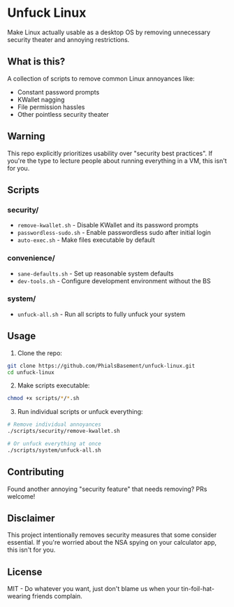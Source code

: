 # Unfuck Linux

Make Linux actually usable as a desktop OS by removing unnecessary security theater and annoying restrictions.

## What is this?

A collection of scripts to remove common Linux annoyances like:
- Constant password prompts
- KWallet nagging
- File permission hassles
- Other pointless security theater

## Warning

This repo explicitly prioritizes usability over "security best practices". If you're the type to lecture people about running everything in a VM, this isn't for you.

## Scripts

### security/
- `remove-kwallet.sh` - Disable KWallet and its password prompts
- `passwordless-sudo.sh` - Enable passwordless sudo after initial login
- `auto-exec.sh` - Make files executable by default

### convenience/
- `sane-defaults.sh` - Set up reasonable system defaults
- `dev-tools.sh` - Configure development environment without the BS

### system/
- `unfuck-all.sh` - Run all scripts to fully unfuck your system

## Usage

1. Clone the repo:
```bash
git clone https://github.com/PhialsBasement/unfuck-linux.git
cd unfuck-linux
```

2. Make scripts executable:
```bash
chmod +x scripts/*/*.sh
```

3. Run individual scripts or unfuck everything:
```bash
# Remove individual annoyances
./scripts/security/remove-kwallet.sh

# Or unfuck everything at once
./scripts/system/unfuck-all.sh
```

## Contributing

Found another annoying "security feature" that needs removing? PRs welcome!

## Disclaimer

This project intentionally removes security measures that some consider essential. If you're worried about the NSA spying on your calculator app, this isn't for you.

## License

MIT - Do whatever you want, just don't blame us when your tin-foil-hat-wearing friends complain.